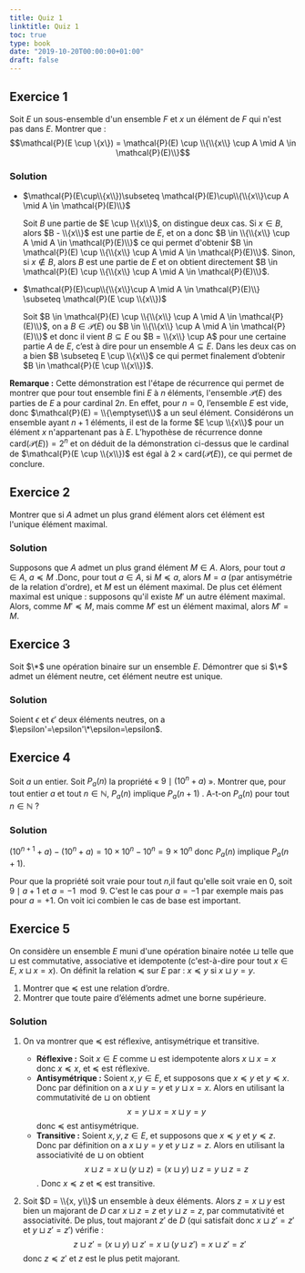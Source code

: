 ```yaml
---
title: Quiz 1
linktitle: Quiz 1
toc: true
type: book
date: "2019-10-20T00:00:00+01:00"
draft: false
---
```


## Exercice 1

Soit $E$ un sous-ensemble d'un ensemble $F$ et $x$ un élément de $F$ qui n'est pas dans $E$. Montrer que : $$\mathcal{P}(E \cup \{x\}) = \mathcal{P}(E) \cup \\{\\{x\\} \cup A \mid A \in \mathcal{P}(E)\\}$$

### Solution

*   $\mathcal{P}(E\cup\\{x\\})\subseteq \mathcal{P}(E)\cup\\{\\{x\\}\cup A \mid A \in \mathcal{P}(E)\\}$
  
    Soit $B$ une partie de $E \cup \\{x\\}$, on distingue deux cas. Si $x \in B$, alors $B - \\{x\\}$ est une partie de $E$, et on a donc $B \in \\{\\{x\\} \cup A \mid A \in \mathcal{P}(E)\\}$ ce qui permet d'obtenir $B \in \mathcal{P}(E) \cup \\{\\{x\\} \cup A \mid A \in \mathcal{P}(E)\\}$. Sinon, si $x \notin B$, alors $B$ est une partie de $E$ et on obtient directement $B \in \mathcal{P}(E) \cup \\{\\{x\\} \cup A \mid A \in \mathcal{P}(E)\\}$.

*   $\mathcal{P}(E)\cup\\{\\{x\\}\cup A \mid A \in \mathcal{P}(E)\\} \subseteq \mathcal{P}(E \cup \\{x\\})$

    Soit $B \in \mathcal{P}(E) \cup \\{\\{x\\} \cup A \mid A \in \mathcal{P}(E)\\}$, on a $B \in \mathcal{P}(E)$ ou $B \in \\{\\{x\\} \cup A \mid A \in \mathcal{P}(E)\\}$ et donc il vient $B \subseteq E$ ou $B = \\{x\\} \cup A$ pour une certaine partie $A$ de $E$, c’est à dire pour un ensemble $A \subseteq E$. Dans les deux cas on a bien $B \subseteq E \cup \\{x\\}$ ce qui permet finalement d’obtenir $B \in \mathcal{P}(E \cup \\{x\\})$.

**Remarque :** Cette démonstration est l'étape de récurrence qui permet de montrer que pour tout ensemble fini $E$ à $n$ éléments, l'ensemble $\mathcal{P}(E)$ des parties de $E$ a pour cardinal $2n$. En effet, pour $n = 0$, l’ensemble $E$ est vide, donc $\mathcal{P}(E) = \\{\emptyset\\}$ a un seul élément. Considérons un ensemble ayant $n + 1$ éléments, il est de la forme $E \cup \\{x\\}$ pour un élément $x$ n'appartenant pas à $E$. L’hypothèse de récurrence donne $\text{card}(\mathcal{P}(E)) = 2^n$ et on déduit de la démonstration ci-dessus que le cardinal de $\mathcal{P}(E \cup \\{x\\})$ est égal à $2 \times \text{card}(\mathcal{P}(E))$, ce qui permet de conclure.

## Exercice 2

Montrer que si $A$ admet un plus grand élément alors cet élément est l'unique  élément maximal.

### Solution

Supposons que $A$ admet un plus grand  élément $M \in A$. Alors, pour tout $a \in A$, $a \preceq M$ .Donc, pour tout $a\in A$, si $M \preceq a$, alors $M = a$ (par antisymétrie de la relation d'ordre), et $M$ est un  élément maximal. De plus cet élément maximal est unique : supposons qu'il existe $M'$ un autre élément maximal. Alors, comme $M' \preceq M$, mais comme $M'$ est un élément maximal, alors $M' = M$.

## Exercice 3

Soit $\*$ une opération binaire sur un ensemble $E$. Démontrer que si $\*$ admet un élément neutre, cet élément neutre est unique.

### Solution

Soient $\epsilon$ et $\epsilon'$ deux éléments neutres, on a $\epsilon'=\epsilon'\*\epsilon=\epsilon$.

## Exercice 4

Soit $a$ un entier. Soit $P_a(n)$ la propriété « $9 \mid (10^n +a)$ ». Montrer que, pour tout entier $a$ et tout $n \in \mathbb{N}$, $P_a(n)$ implique $P_a(n+1)$ . A-t-on $P_a(n)$ pour tout $n \in \mathbb{N}$ ?

### Solution

$(10^{n+1} + a) − (10^n + a) = 10\times 10^n − 10^n = 9 \times 10^n$ donc $P_a(n)$ implique $P_a(n + 1)$. 

Pour que la propriété soit vraie pour tout $n$,il faut qu'elle soit vraie en $0$, soit $9\mid a+1$ et $a=−1 \mod 9$. C'est le cas pour $a = −1$ par exemple mais pas pour $a = +1$. On voit ici combien le cas de base est important.

## Exercice 5

On considère un ensemble $E$ muni d'une opération binaire notée $\sqcup$ telle que $\sqcup$ est commutative, associative et idempotente (c'est-à-dire pour tout $x \in E$, $x \sqcup x = x$). On définit la relation $\preceq$ sur $E$ par : $x \preceq y$ si $x \sqcup  y = y$.

1. Montrer que $\preceq$ est une relation d’ordre.
2. Montrer que toute paire d’éléments admet une borne supérieure.

### Solution

1.  On va montrer que $\preceq$ est réflexive, antisymétrique et transitive.
    * **Réflexive :** Soit $x \in E$ comme $\sqcup$ est idempotente alors $x \sqcup x = x$ donc $x \preceq x$, et $\preceq$ est réflexive.
    * **Antisymétrique :** Soient $x,y \in E$, et supposons que $x \preceq y$ et $y \preceq x$. Donc par définition on a $x \sqcup  y = y$ et $y \sqcup  x = x$. Alors en utilisant la commutativité de $\sqcup$ on obtient $$x = y \sqcup  x = x \sqcup y = y$$ donc $\preceq$ est antisymétrique.
    * **Transitive :** Soient $x,y,z \in E$, et supposons que $x \preceq y$ et $y \preceq z$. Donc par définition on a $x \sqcup  y = y$ et $y \sqcup  z = z$. Alors en utilisant la associativité de $\sqcup$ on obtient $$x \sqcup z = x\sqcup (y \sqcup z) = (x \sqcup y) \sqcup z = y \sqcup z = z$$. Donc $x \preceq z$ et $\preceq$ est transitive.

2.  Soit $D = \\{x, y\\}$ un ensemble à deux éléments. Alors $z = x \sqcup y$ est bien un majorant de $D$ car $x \sqcup z = z$ et $y \sqcup z = z$, par commutativité et associativité. De plus, tout majorant $z'$ de $D$ (qui satisfait donc $x \sqcup z' = z'$ et $y \sqcup z' = z'$) vérifie : $$z\sqcup z' =(x\sqcup y) \sqcup z' = x \sqcup (y\sqcup z') = x \sqcup z' = z'$$ donc $z \preceq z'$ et $z$ est le plus petit majorant.